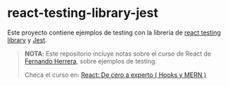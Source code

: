 # react-testing-library-jest

Este proyecto contiene ejemplos de testing con la libreria de [react testing library](https://testing-library.com/) y [Jest](https://jestjs.io/).

> **NOTA**: Este repositorio incluye notas sobre el curso de React de [Fernando Herrera](https://fernando-herrera.com/), sobre ejemplos de testing.
>
> Checa el curso en: [React: De cero a experto ( Hooks y MERN )](https://www.fernando-herrera.com/#/courses/React)
